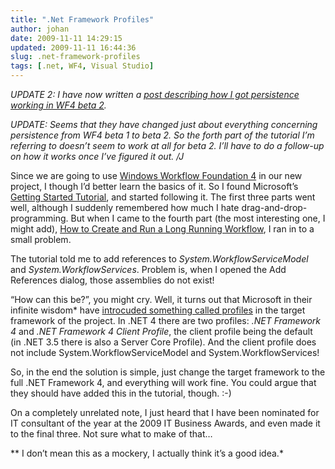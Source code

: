 ```yaml
---
title: ".Net Framework Profiles"
author: johan
date: 2009-11-11 14:29:15
updated: 2009-11-11 16:44:36
slug: .net-framework-profiles
tags: [.net, WF4, Visual Studio]
---
```


*UPDATE 2: I have now written a [post describing how I got persistence working in WF4 beta 2](/archive/2009/11/11/persistance-in-wf4-beta-2.aspx).*

*UPDATE: Seems that they have changed just about everything concerning persistence from WF4 beta 1 to beta 2. So the forth part of the tutorial I’m referring to doesn’t seem to work at all for beta 2. I’ll have to do a follow-up on how it works once I’ve figured it out. /J*

Since we are going to use [Windows Workflow Foundation 4](http://msdn.microsoft.com/en-us/netframework/aa663328.aspx) in our new project, I though I’d better learn the basics of it. So I found Microsoft’s [Getting Started Tutorial](http://msdn.microsoft.com/en-us/library/dd489454(VS.100).aspx), and started following it. The first three parts went well, although I suddenly remembered how much I hate drag-and-drop-programming. But when I came to the fourth part (the most interesting one, I might add), [How to Create and Run a Long Running Workflow](http://msdn.microsoft.com/en-us/library/dd489452%28VS.100%29.aspx), I ran in to a small problem.

The tutorial told me to add references to *System.WorkflowServiceModel* and *System.WorkflowServices*. Problem is, when I opened the Add References dialog, those assemblies do not exist! 

“How can this be?”, you might cry. Well, it turns out that Microsoft in their infinite wisdom* have [introcuded something called profiles](http://msdn.microsoft.com/en-us/library/bb386063.aspx#arrowhead) in the target framework of the project. In .NET 4 there are two profiles: *.NET Framework 4* and *.NET Framework 4 Client Profile*, the client profile being the default (in .NET 3.5 there is also a Server Core Profile). And the client profile does not include System.WorkflowServiceModel and System.WorkflowServices!

So, in the end the solution is simple, just change the target framework to the full .NET Framework 4, and everything will work fine. You could argue that they should have added this in the tutorial, though. :-)

On a completely unrelated note, I just heard that I have been nominated for IT consultant of the year at the 2009 IT Business Awards, and even made it to the final three. Not sure what to make of that… 

** I don’t mean this as a mockery, I actually think it’s a good idea.*